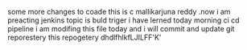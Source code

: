 
some more changes to coade
 this is c mallikarjuna reddy .now i am preacting jenkins topic is buld triger
 i have lerned today morning ci cd pipeline
 i am modifing this file today and i will commit and update git reporestery this repogetery  dhdlfhlkfLJILFF'K'
